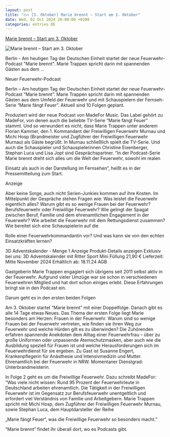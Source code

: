 ```yaml
---
layout: post
title: "🔥🔥 [3. Oktober] Marie brennt – Start am 3. Oktober"
date: Wed, 02 Oct 2024 20:00:00 +0200
categories: entries DE
---
```

[Marie brennt – Start am 3. Oktober](https://www.feuerwehrmagazin.de/nachrichten/news/marie-brennt-start-am-3-oktober-132065)

![Marie brennt – Start am 3. Oktober](https://www.feuerwehrmagazin.de/app/uploads/2024/10/Podcast-Marie.jpg)

Berlin - Am heutigen Tag der Deutschen Einheit startet der neue Feuerwehr-Podcast "Marie brennt". Marie Trappen spricht darin mit spannenden Gästen aus dem ...

Neuer Feuerwehr-Podcast

Berlin – Am heutigen Tag der Deutschen Einheit startet der neue Feuerwehr-Podcast “Marie brennt”. Marie Trappen spricht darin mit spannenden Gästen aus dem Umfeld der Feuerwehr und mit Schauspielern der Fernseh-Serie “Marie fängt Feuer”. Aktuell sind 10 Folgen geplant.

Produziert wird der neue Podcast von MadeFor Music. Das Label gehört zu MadeFor, von denen auch die beliebte TV-Serie “Marie fängt Feuer” stammt. Und so verwundert es nicht, dass Marie Trappen unter anderem Florian Kammer, den 1. Kommandant der Freiwilligen Feuerwehr Murnau und Michi Hosp (Brandmeister und Zugführer der Freiwilligen Feuerwehr Murnau) als Gäste begrüßt. In Murnau schließlich spielt die TV-Serie. Und auch die Schauspieler und Schauspielerinnen Christine Eixenberger, Stephan Luca und Lisa Jopt sind Gesprächspartner. “In der Podcast-Serie Marie brennt dreht sich alles um die Welt der Feuerwehr, sowohl im realen

Einsatz als auch in der Darstellung im Fernsehen”, heißt es in der Pressemitteilung zum Start.

Anzeige

Aber keine Sorge, auch nicht Serien-Junkies kommen auf ihre Kosten. Im Mittelpunkt der Gespräche stehen Fragen wie: Was leistet die Feuerwehr eigentlich alles? Warum gibt es so wenige Frauen bei der Feuerwehr? Berufsfeuerwehr oder Freiwillige Feuerwehr? Wie gelingt der Spagat zwischen Beruf, Familie und dem ehrenamtlichen Engagement in der Feuerwehr? Wie arbeitet die Feuerwehr mit dem Rettungsdienst zusammen? Wie bereitet sich eine Schauspielerin auf die

Rolle einer Feuerwehrkommandantin vor? Und was kann sie von den echten Einsatzkräften lernen?

3D Adventskalender - Menge 1 Anzeige Produkt-Details anzeigen Exklusiv bei uns: 3D Adventskalender mit Ritter Sport Mini Füllung 21,90 € Lieferzeit: Mitte November 2024 Erhältlich ab: 18.11.24 AGB

Gastgeberin Marie Trappen engagiert sich übrigens seit 2011 selbst aktiv in der Feuerwehr. Aufgrund vieler Umzüge war sie schon in verschiedenen Feuerwehren Mitglied und hat dort schon einiges erlebt. Diese Erfahrungen bringt sie in den Podcast ein.

Darum geht es in den ersten beiden Folgen

Am 3. Oktober startet “Marie brennt” mit einer Doppelfolge. Danach gibt es alle 14 Tage etwas Neues. Das Thema der ersten Folge liegt Marie besonders am Herzen: Frauen in der Feuerwehr. Warum sind so wenige Frauen bei der Feuerwehr vertreten, wie finden sie ihren Weg zur Feuerwehr und welche Hürden gilt es zu überwinden? Die Zuhörenden erfahren spannende Anekdoten dem Alltag einer Feuerwehrfrau – über zu große Uniformen oder unpassende Atemschutzmasken, aber auch wie die Ausbildung speziell für Frauen ist und welche Herausforderungen sich im Feuerwehrdienst für sie ergeben. Zu Gast ist Susanne Engert, Krankenpflegerin für Anästhesie und Intensivmedizin und Mutter. Ehrenamtlich bei der Feuerwehr in NRW. Momentaner Dienstgrad: Unterbrandmeisterin.

In Folge 2 geht es um die Freiwillige Feuerwehr. Dazu schreibt MadeFor: “Was viele nicht wissen: Rund 95 Prozent der Feuerwehrleute in Deutschland arbeiten ehrenamtlich. Die Tätigkeit in der Freiwilligen Feuerwehr ist im Gegensatz zur Berufsfeuerwehr unentgeltlich und erfordert viel Verständnis von Familie und Arbeitgebern. Marie Trappen spricht mit Michi Hosp, dem Zugführer der Freiwilligen Feuerwehr Murnau, sowie Stephan Luca, dem Hauptdarsteller der Reihe

„Marie fängt Feuer“, was die Freiwillige Feuerwehr so besonders macht.”

“Marie brennt” findet ihr überall dort, wo es Podcasts gibt.

